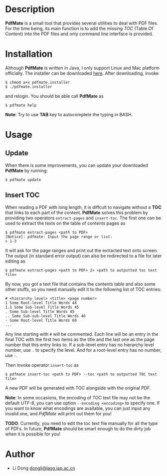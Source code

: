 # Description

**PdfMate** is a small tool that provides several utilities to deal with PDF files. For the time being, its main function is to add the missing *TOC* (Table Of Content) into the PDF files and only command line interface is provided.

# Installation

Although **PdfMate** is written in Java, I only support Linux and Mac platform officially. The installer can be downloaded [here](https://github.com/dongli/PdfMate/raw/master/products/installer/pdfmate.installer). After downloading, invoke
```
$ chmod a+x pdfmate.installer
$ ./pdfmate.installer
```
and relogin. You should be able call **PdfMate** as
```
$ pdfmate help
```
**Note**: Try to use **TAB** key to autocomplete the typing in BASH.

# Usage

## Update

When there is some improvements, you can update your downloaded **PdfMate** by running:
```
$ pdfmate update
```

## Insert TOC

When reading a PDF with long length, it is diffcult to navigate without a **TOC** that links to each part of the content. **PdfMate** solves this problem by providing two operators `extract-pages` and `insert-toc`. The first one can be used to extract the texts on the table of contents pages as
```
$ pdfmate extract-pages <path to PDF>
[Notice]: pdfmate: Input the page range or list:
> 1-3
```
It will ask for the page ranges and print out the extracted text onto screen. The output (in standard error output)  can also be redirected to a file for later editing as
```
$ pdfmate extract-pages <path to PDF> 2> <path to outputted toc text file>
```
By now, you got a text file that contains the contents table and also some other stuffs, so you need manually edit it to the following list of TOC entries:
```
# <hierarchy level> <title> <page number>
1 Some Root-level Title Words 44
1.1 Some Sub-level Title Words 45
. Some Sub-level Title Words 45
.. Some Sub-sub-level Title Words 46
- Some Root-level Title Words 60
...
```
Any line starting with `#` will be commented. Each line will be an entry in the final TOC with the first two items as the title and the last one as the page number that this entry links to. If a sub-level entry has no hierarchy level number, use `.` to specify the level. And for a root-level entry has no number, use `-`.

Then invoke operator `insert-toc` as
```
$ pdfmate insert-toc <path to PDF> --toc <path to outputted TOC text file>
```
A new PDF will be generated with TOC alongside with the original PDF.

**Note**: In some occasions, the encoding of TOC text file may not be the default *UTF-8*, you can use option `--encoding <encoding>` to specify one. If you want to know what encodings are available, you can just input any invalid one, and *PdfMate* will print out them for you!

**TODO**: Currently, you need to edit the toc text file manually for all the type of PDFs. In future, **PdfMate** should be smart enough to do the dirty job when it is possible for you!

# Author
- Li Dong <dongli@lasg.iap.ac.cn>

